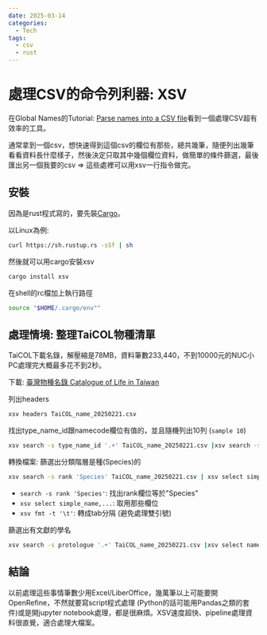 ```yaml
---
date: 2025-03-14
categories:
  - Tech
tags:
  - csv
  - rust
---
```


# 處理CSV的命令列利器: XSV

在Global Names的Tutorial: [Parse names into a CSV file](https://globalnames.org/docs/tut-xsv-gnparser/)看到一個處理CSV超有效率的工具。

通常拿到一個csv，想快速得到這個csv的欄位有那些，總共幾筆，隨便列出幾筆看看資料長什麼樣子，然後決定只取其中幾個欄位資料，做簡單的條件篩選，最後匯出另一個我要的csv => 這些處裡可以用xsv一行指令做完。

## 安裝

因為是rust程式寫的，要先裝[Cargo](https://doc.rust-lang.org/cargo/getting-started/installation.html)。

以Linux為例:

```bash
curl https://sh.rustup.rs -sSf | sh
```

然後就可以用cargo安裝xsv

```bash
cargo install xsv
```

在shell的rc檔加上執行路徑

```bash
source "$HOME/.cargo/env""
```

## 處理情境: 整理TaiCOL物種清單

TaiCOL下載名錄，解壓縮是78MB，資料筆數233,440，不到10000元的NUC小PC處理完大概最多花不到2秒。

下載: [臺灣物種名錄 Catalogue of Life in Taiwan](https://taicol.tw/zh-hant/download)

列出headers

```bash
xsv headers TaiCOL_name_20250221.csv
```

找出type_name_id跟namecode欄位有值的，並且隨機列出10列 (`sample 10`)

```bash
xsv search -s type_name_id '.+' TaiCOL_name_20250221.csv |xsv search -s namecode '.+' | xsv select name_id,type_name_id,namecode,original_name_id | xsv sample 10
```


轉換檔案: 篩選出分類階層是種(Species)的

```bash
xsv search -s rank 'Species' TaiCOL_name_20250221.csv | xsv select simple_name,name_author,s2_rank,latin_s2,s3_rank,latin_s3,common_name_c,alternative_name_c,kingdom,kingdom_c,phylum,phylum_c,class,class_c,order,order_c,family,family_c,genus,genus_c | xsv fmt -t '\t' > out.csv
```

- `search -s rank 'Species'`: 找出rank欄位等於"Species"
- `xsv select simple_name,...`: 取用那些欄位
- `xsv fmt -t '\t'`: 轉成tab分隔 (避免處理雙引號)

篩選出有文獻的學名

```bash
xsv search -s protologue '.+' TaiCOL_name_20250221.csv |xsv select name_id,type_name_id,namecode,original_name_id,protologue | wc -l
```

## 結論

以前處理這些事情筆數少用Excel/LiberOffice，幾萬筆以上可能要開OpenRefine，不然就要寫script程式處理 (Python的話可能用Pandas之類的套件)或是開jupyter notebook處理，都是很麻煩。XSV速度超快、pipeline處理資料很直覺，適合處理大檔案。
